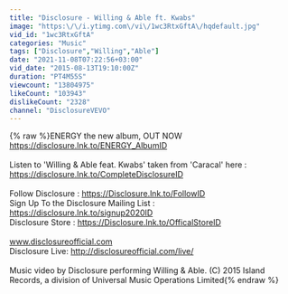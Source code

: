 ```yaml
---
title: "Disclosure - Willing & Able ft. Kwabs"
image: "https:\/\/i.ytimg.com\/vi\/1wc3RtxGftA\/hqdefault.jpg"
vid_id: "1wc3RtxGftA"
categories: "Music"
tags: ["Disclosure","Willing","Able"]
date: "2021-11-08T07:22:56+03:00"
vid_date: "2015-08-13T19:10:00Z"
duration: "PT4M55S"
viewcount: "13804975"
likeCount: "103943"
dislikeCount: "2328"
channel: "DisclosureVEVO"
---
```

{% raw %}ENERGY the new album, OUT NOW<br /><a rel="nofollow" target="blank" href="https://disclosure.lnk.to/ENERGY_AlbumID">https://disclosure.lnk.to/ENERGY_AlbumID</a><br /> <br />Listen to 'Willing &amp; Able feat. Kwabs' taken from 'Caracal' here : <a rel="nofollow" target="blank" href="https://disclosure.lnk.to/CompleteDisclosureID">https://disclosure.lnk.to/CompleteDisclosureID</a><br /> <br />Follow Disclosure : <a rel="nofollow" target="blank" href="https://Disclosure.lnk.to/FollowID">https://Disclosure.lnk.to/FollowID</a><br />Sign Up To the Disclosure Mailing List : <a rel="nofollow" target="blank" href="https://disclosure.lnk.to/signup2020ID">https://disclosure.lnk.to/signup2020ID</a><br />Disclosure Store  : <a rel="nofollow" target="blank" href="https://Disclosure.lnk.to/OfficalStoreID">https://Disclosure.lnk.to/OfficalStoreID</a><br /><br />www.disclosureofficial.com<br />Disclosure Live: <a rel="nofollow" target="blank" href="http://disclosureofficial.com/live/">http://disclosureofficial.com/live/</a><br /><br />Music video by Disclosure performing Willing &amp; Able. (C) 2015 Island Records, a division of Universal Music Operations Limited{% endraw %}
